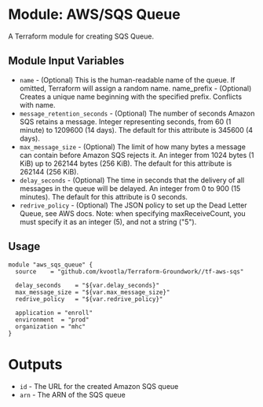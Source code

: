 Module: AWS/SQS Queue
=====================

A Terraform module for creating SQS Queue.

Module Input Variables
----------------------
- `name` - (Optional) This is the human-readable name of the queue. If omitted, Terraform will assign a random name.
name_prefix - (Optional) Creates a unique name beginning with the specified prefix. Conflicts with name.
- `message_retention_seconds` - (Optional) The number of seconds Amazon SQS retains a message. Integer representing seconds, from 60 (1 minute) to 1209600 (14 days). The default for this attribute is 345600 (4 days).
- `max_message_size` - (Optional) The limit of how many bytes a message can contain before Amazon SQS rejects it. An integer from 1024 bytes (1 KiB) up to 262144 bytes (256 KiB). The default for this attribute is 262144 (256 KiB).
- `delay_seconds` - (Optional) The time in seconds that the delivery of all messages in the queue will be delayed. An integer from 0 to 900 (15 minutes). The default for this attribute is 0 seconds.
- `redrive_policy` - (Optional) The JSON policy to set up the Dead Letter Queue, see AWS docs. Note: when specifying maxReceiveCount, you must specify it as an integer (5), and not a string ("5").

Usage
-----

```hcl
module "aws_sqs_queue" {
  source    = "github.com/kvootla/Terraform-Groundwork//tf-aws-sqs"
  
  delay_seconds    = "${var.delay_seconds}"
  max_message_size = "${var.max_message_size}"
  redrive_policy   = "${var.redrive_policy}"

  application = "enroll"
  environment  = "prod"
  organization = "mhc"
}
```

Outputs
=======

- `id` - The URL for the created Amazon SQS queue
- `arn` - The ARN of the SQS queue
